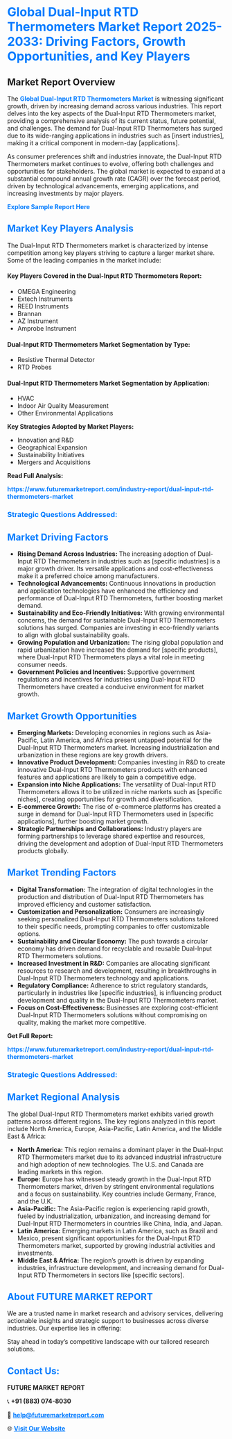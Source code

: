 <h1 style="color: #007BFF;">Global Dual-Input RTD Thermometers Market Report 2025-2033: Driving Factors, Growth Opportunities, and Key Players</h1>

<section id="overview">
<h2>Market Report Overview</h2>
<p>The <a href="https://www.futuremarketreport.com/industry-report/dual-input-rtd-thermometers-market" style="color: #007BFF; text-decoration: none;"><strong>Global Dual-Input RTD Thermometers Market</strong></a> is witnessing significant growth, driven by increasing demand across various industries. This report delves into the key aspects of the Dual-Input RTD Thermometers market, providing a comprehensive analysis of its current status, future potential, and challenges. The demand for Dual-Input RTD Thermometers has surged due to its wide-ranging applications in industries such as [insert industries], making it a critical component in modern-day [applications].</p>
<p>As consumer preferences shift and industries innovate, the Dual-Input RTD Thermometers market continues to evolve, offering both challenges and opportunities for stakeholders. The global market is expected to expand at a substantial compound annual growth rate (CAGR) over the forecast period, driven by technological advancements, emerging applications, and increasing investments by major players.</p>
</section>

<section id="overview">
<p><a href="https://www.futuremarketreport.com/request-sample/reportId=29363" style="color: #007BFF; text-decoration: none;"><strong>Explore Sample Report Here</strong></a></p>
</section>

<section id="key-players">
<h2 style="color: #007BFF;">Market Key Players Analysis</h2>
<p>The Dual-Input RTD Thermometers market is characterized by intense competition among key players striving to capture a larger market share. Some of the leading companies in the market include:</p>
<h4>Key Players Covered in the Dual-Input RTD Thermometers Report:</h4>
<ul><li>OMEGA Engineering</li><li>Extech Instruments</li><li>REED Instruments</li><li>Brannan</li><li>AZ Instrument</li><li>Amprobe Instrument</li></ul>
<h4>Dual-Input RTD Thermometers Market Segmentation by Type:</h4>
<ul><li>Resistive Thermal Detector</li><li>RTD Probes</li></ul>

<h4>Dual-Input RTD Thermometers Market Segmentation by Application:</h4>
<ul><li>HVAC</li><li>Indoor Air Quality Measurement</li><li>Other Environmental Applications</li></ul>
<p><strong>Key Strategies Adopted by Market Players:</strong></p>
<ul>
<li>Innovation and R&D</li>
<li>Geographical Expansion</li>
<li>Sustainability Initiatives</li>
<li>Mergers and Acquisitions</li>
</ul>
</section>

<section>
<p><strong>Read Full Analysis: </strong></p><a href="https://www.futuremarketreport.com/industry-report/dual-input-rtd-thermometers-market" style="color: #007BFF; text-decoration: none;"><strong>https://www.futuremarketreport.com/industry-report/dual-input-rtd-thermometers-market</strong></a>
<h3 style="color: #007BFF;">Strategic Questions Addressed:</h3>
</section>

<section id="driving-factors">
<h2 style="color: #007BFF;">Market Driving Factors</h2>
<ul>
<li><strong>Rising Demand Across Industries:</strong> The increasing adoption of Dual-Input RTD Thermometers in industries such as [specific industries] is a major growth driver. Its versatile applications and cost-effectiveness make it a preferred choice among manufacturers.</li>
<li><strong>Technological Advancements:</strong> Continuous innovations in production and application technologies have enhanced the efficiency and performance of Dual-Input RTD Thermometers, further boosting market demand.</li>
<li><strong>Sustainability and Eco-Friendly Initiatives:</strong> With growing environmental concerns, the demand for sustainable Dual-Input RTD Thermometers solutions has surged. Companies are investing in eco-friendly variants to align with global sustainability goals.</li>
<li><strong>Growing Population and Urbanization:</strong> The rising global population and rapid urbanization have increased the demand for [specific products], where Dual-Input RTD Thermometers plays a vital role in meeting consumer needs.</li>
<li><strong>Government Policies and Incentives:</strong> Supportive government regulations and incentives for industries using Dual-Input RTD Thermometers have created a conducive environment for market growth.</li>
</ul>
</section>

<section id="growth-opportunities">
<h2 style="color: #007BFF;">Market Growth Opportunities</h2>
<ul>
<li><strong>Emerging Markets:</strong> Developing economies in regions such as Asia-Pacific, Latin America, and Africa present untapped potential for the Dual-Input RTD Thermometers market. Increasing industrialization and urbanization in these regions are key growth drivers.</li>
<li><strong>Innovative Product Development:</strong> Companies investing in R&D to create innovative Dual-Input RTD Thermometers products with enhanced features and applications are likely to gain a competitive edge.</li>
<li><strong>Expansion into Niche Applications:</strong> The versatility of Dual-Input RTD Thermometers allows it to be utilized in niche markets such as [specific niches], creating opportunities for growth and diversification.</li>
<li><strong>E-commerce Growth:</strong> The rise of e-commerce platforms has created a surge in demand for Dual-Input RTD Thermometers used in [specific applications], further boosting market growth.</li>
<li><strong>Strategic Partnerships and Collaborations:</strong> Industry players are forming partnerships to leverage shared expertise and resources, driving the development and adoption of Dual-Input RTD Thermometers products globally.</li>
</ul>
</section>

<section id="trending-factors">
<h2 style="color: #007BFF;">Market Trending Factors</h2>
<ul>
<li><strong>Digital Transformation:</strong> The integration of digital technologies in the production and distribution of Dual-Input RTD Thermometers has improved efficiency and customer satisfaction.</li>
<li><strong>Customization and Personalization:</strong> Consumers are increasingly seeking personalized Dual-Input RTD Thermometers solutions tailored to their specific needs, prompting companies to offer customizable options.</li>
<li><strong>Sustainability and Circular Economy:</strong> The push towards a circular economy has driven demand for recyclable and reusable Dual-Input RTD Thermometers solutions.</li>
<li><strong>Increased Investment in R&D:</strong> Companies are allocating significant resources to research and development, resulting in breakthroughs in Dual-Input RTD Thermometers technology and applications.</li>
<li><strong>Regulatory Compliance:</strong> Adherence to strict regulatory standards, particularly in industries like [specific industries], is influencing product development and quality in the Dual-Input RTD Thermometers market.</li>
<li><strong>Focus on Cost-Effectiveness:</strong> Businesses are exploring cost-efficient Dual-Input RTD Thermometers solutions without compromising on quality, making the market more competitive.</li>
</ul>
</section>

<section>
<p><strong>Get Full Report: </strong></p><a href="https://www.futuremarketreport.com/industry-report/dual-input-rtd-thermometers-market" style="color: #007BFF; text-decoration: none;"><strong>https://www.futuremarketreport.com/industry-report/dual-input-rtd-thermometers-market</strong></a>
<h3 style="color: #007BFF;">Strategic Questions Addressed:</h3>
</section>


<section id="regional-analysis">
<h2 style="color: #007BFF;">Market Regional Analysis</h2>
<p>The global Dual-Input RTD Thermometers market exhibits varied growth patterns across different regions. The key regions analyzed in this report include North America, Europe, Asia-Pacific, Latin America, and the Middle East & Africa:</p>
<ul>
<li><strong>North America:</strong> This region remains a dominant player in the Dual-Input RTD Thermometers market due to its advanced industrial infrastructure and high adoption of new technologies. The U.S. and Canada are leading markets in this region.</li>
<li><strong>Europe:</strong> Europe has witnessed steady growth in the Dual-Input RTD Thermometers market, driven by stringent environmental regulations and a focus on sustainability. Key countries include Germany, France, and the U.K.</li>
<li><strong>Asia-Pacific:</strong> The Asia-Pacific region is experiencing rapid growth, fueled by industrialization, urbanization, and increasing demand for Dual-Input RTD Thermometers in countries like China, India, and Japan.</li>
<li><strong>Latin America:</strong> Emerging markets in Latin America, such as Brazil and Mexico, present significant opportunities for the Dual-Input RTD Thermometers market, supported by growing industrial activities and investments.</li>
<li><strong>Middle East & Africa:</strong> The region’s growth is driven by expanding industries, infrastructure development, and increasing demand for Dual-Input RTD Thermometers in sectors like [specific sectors].</li>
</ul>
</section>

<footer>
<h2 style="color: #007BFF;">About FUTURE MARKET REPORT</h2>
<p>We are a trusted name in market research and advisory services, delivering actionable insights and strategic support to businesses across diverse industries. Our expertise lies in offering:</p>

<p>Stay ahead in today’s competitive landscape with our tailored research solutions.</p>

<h2 style="color: #007BFF;">Contact Us:</h2>
<p><strong>FUTURE MARKET REPORT</strong></p>
<p>📞 <strong>+91 (883) 074-8030</strong></p>
<p>📧 <strong><a href="mailto:help@futuremarketreport.com" style="color: #007BFF;">help@futuremarketreport.com</a></strong></p>
<p>🌐 <strong><a href="https://www.futuremarketreport.com/" style="color: #007BFF;">Visit Our Website</a></strong></p>
</footer>